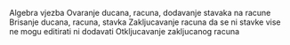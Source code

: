 Algebra vjezba
Ovaranje ducana, racuna, dodavanje stavaka na racune
Brisanje ducana, racuna, stavka
Zakljucavanje racuna da se ni stavke vise ne mogu editirati ni dodavati
Otkljucavanje zakljucanog racuna
